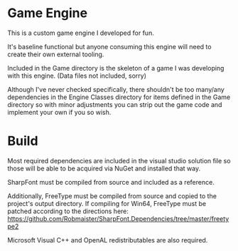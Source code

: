 # Game Engine
This is a custom game engine I developed for fun.

It's baseline functional but anyone consuming this engine will need to create their own external tooling. 

Included in the Game directory is the skeleton of a game I was developing with this engine. (Data files not included, sorry)

Although I've never checked specifically, there shouldn't be too many/any dependencies in the Engine Classes directory for items defined in the Game directory 
so with minor adjustments you can strip out the game code and implement your own if you so wish.

# Build
Most required dependencies are included in the visual studio solution file so those will be able to be acquired via NuGet and installed that way.

SharpFont must be compiled from source and included as a reference. 

Additionally, FreeType must be compiled from source and copied to the project's output directory. If compiling for Win64, FreeType must be patched according to the directions here: https://github.com/Robmaister/SharpFont.Dependencies/tree/master/freetype2

Microsoft Visual C++ and OpenAL redistributables are also required.
